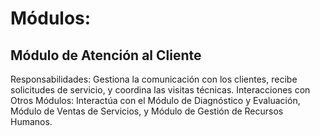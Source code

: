 # Módulos:

## Módulo de Atención al Cliente

Responsabilidades: Gestiona la comunicación con los clientes, recibe solicitudes de servicio, y coordina las visitas técnicas.
Interacciones con Otros Módulos: Interactúa con el Módulo de Diagnóstico y Evaluación, Módulo de Ventas de Servicios, y Módulo de Gestión de Recursos Humanos.
